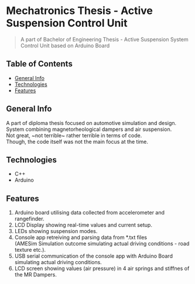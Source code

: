 # Mechatronics Thesis - Active Suspension Control Unit
> A part of Bachelor of Engineering Thesis - Active Suspension System Control Unit based on Arduino Board


## Table of Contents
* [General Info](#general-info)
* [Technologies](#technologies)
* [Features](#features)

## General Info
A part of diploma thesis focused on automotive simulation and design.\
System combining magnetorheological dampers and air suspension.\
Not great, ~not terrible~ rather terrible in terms of code.\
Though, the code itself was not the main focus at the time.

## Technologies
* C++
* Arduino

## Features
1. Arduino board utilising data collected from accelerometer and rangefinder.
2. LCD Display showing real-time values and current setup.
3. LEDs showing suspension modes.
4. Console app retreiving and parsing data from *.txt files  
(AMESim Simulation outcome simulating actual driving conditions - road texture etc.).
5. USB serial communication of the console app with Arduino Board simulating actual driving conditions.
6. LCD screen showing values (air pressure) in 4 air springs and stiffnes of the MR Dampers.
